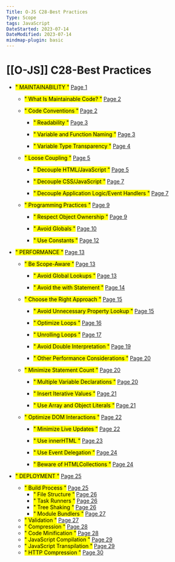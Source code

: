 ```yaml
---
Title: O-JS C28-Best Practices
Type: Scope
tags: JavaScript
DateStarted: 2023-07-14
DateModified: 2023-07-14
mindmap-plugin: basic
---
```

# [[O-JS]] C28-Best Practices
- <mark class="hltr-gray ">" MAINTAINABILITY "</mark> [Page 1 ]( zotero://open-pdf/library/items/3FD8QQ7P?page=1&annotation=HU97HN7X )

	- <mark class="hltr-gray ">" What Is Maintainable Code? "</mark> [Page 2 ]( zotero://open-pdf/library/items/3FD8QQ7P?page=2&annotation=CE4NYNXQ )
	
	- <mark class="hltr-gray ">" Code Conventions "</mark> [Page 2 ]( zotero://open-pdf/library/items/3FD8QQ7P?page=2&annotation=WT9W6FWP )
	
		- <mark class="hltr-gray ">" Readability "</mark> [Page 3 ]( zotero://open-pdf/library/items/3FD8QQ7P?page=3&annotation=W2KZ22SA )
		
		- <mark class="hltr-gray ">" Variable and Function Naming "</mark> [Page 3 ]( zotero://open-pdf/library/items/3FD8QQ7P?page=3&annotation=9CSCH4MA )
		
		- <mark class="hltr-gray ">" Variable Type Transparency "</mark> [Page 4 ]( zotero://open-pdf/library/items/3FD8QQ7P?page=4&annotation=RUPYX8JA )
	
	- <mark class="hltr-gray ">" Loose Coupling "</mark> [Page 5 ]( zotero://open-pdf/library/items/3FD8QQ7P?page=5&annotation=7QRWMN6Q )
	
		- <mark class="hltr-gray ">" Decouple HTML/JavaScript "</mark> [Page 5 ]( zotero://open-pdf/library/items/3FD8QQ7P?page=5&annotation=UFECEJTK )
		
		- <mark class="hltr-gray ">" Decouple CSS/JavaScript "</mark> [Page 7 ]( zotero://open-pdf/library/items/3FD8QQ7P?page=7&annotation=3C2E2VEK )
		
		- <mark class="hltr-gray ">" Decouple Application Logic/Event Handlers "</mark> [Page 7 ]( zotero://open-pdf/library/items/3FD8QQ7P?page=7&annotation=TFM5VSHB )
	
	- <mark class="hltr-gray ">" Programming Practices "</mark> [Page 9 ]( zotero://open-pdf/library/items/3FD8QQ7P?page=9&annotation=3Y4PFSNH )
	
		- <mark class="hltr-gray ">" Respect Object Ownership "</mark> [Page 9 ]( zotero://open-pdf/library/items/3FD8QQ7P?page=9&annotation=QXWPF8RD )
		
		- <mark class="hltr-gray ">" Avoid Globals "</mark> [Page 10 ]( zotero://open-pdf/library/items/3FD8QQ7P?page=10&annotation=3YTAEYT4 )
		
		- <mark class="hltr-gray ">" Use Constants "</mark> [Page 12 ]( zotero://open-pdf/library/items/3FD8QQ7P?page=12&annotation=NL58G39Q )

- <mark class="hltr-gray ">" PERFORMANCE "</mark> [Page 13 ]( zotero://open-pdf/library/items/3FD8QQ7P?page=13&annotation=KJ4IGEFA )

	- <mark class="hltr-gray ">" Be Scope-Aware "</mark> [Page 13 ]( zotero://open-pdf/library/items/3FD8QQ7P?page=13&annotation=4EVJ5WYZ )
	
		- <mark class="hltr-gray ">" Avoid Global Lookups "</mark> [Page 13 ]( zotero://open-pdf/library/items/3FD8QQ7P?page=13&annotation=GA7GSVU4 )
		
		- <mark class="hltr-gray ">" Avoid the with Statement "</mark> [Page 14 ]( zotero://open-pdf/library/items/3FD8QQ7P?page=14&annotation=9UGNDJ4I )
	
	- <mark class="hltr-gray ">" Choose the Right Approach "</mark> [Page 15 ]( zotero://open-pdf/library/items/3FD8QQ7P?page=15&annotation=SBFEV5PJ )
	
		- <mark class="hltr-gray ">" Avoid Unnecessary Property Lookup "</mark> [Page 15 ]( zotero://open-pdf/library/items/3FD8QQ7P?page=15&annotation=28SEESFW )
		
		- <mark class="hltr-gray ">" Optimize Loops "</mark> [Page 16 ]( zotero://open-pdf/library/items/3FD8QQ7P?page=16&annotation=XACC7P3P )
		
		- <mark class="hltr-gray ">" Unrolling Loops "</mark> [Page 17 ]( zotero://open-pdf/library/items/3FD8QQ7P?page=17&annotation=B2PI4TGT )
		
		- <mark class="hltr-gray ">" Avoid Double Interpretation "</mark> [Page 19 ]( zotero://open-pdf/library/items/3FD8QQ7P?page=19&annotation=SUAHE93U )
		
		- <mark class="hltr-gray ">" Other Performance Considerations "</mark> [Page 20 ]( zotero://open-pdf/library/items/3FD8QQ7P?page=20&annotation=PX8Y222G )
	
	- <mark class="hltr-gray ">" Minimize Statement Count "</mark> [Page 20 ]( zotero://open-pdf/library/items/3FD8QQ7P?page=20&annotation=W62GZ88J )
		
		- <mark class="hltr-gray ">" Multiple Variable Declarations "</mark> [Page 20 ]( zotero://open-pdf/library/items/3FD8QQ7P?page=20&annotation=BEALXB85 )
		
		- <mark class="hltr-gray ">" Insert Iterative Values "</mark> [Page 21 ]( zotero://open-pdf/library/items/3FD8QQ7P?page=21&annotation=A9I8F7AG )
		
		- <mark class="hltr-gray ">" Use Array and Object Literals "</mark> [Page 21 ]( zotero://open-pdf/library/items/3FD8QQ7P?page=21&annotation=XYF8TF96 )
	
	- <mark class="hltr-gray ">" Optimize DOM Interactions "</mark> [Page 22 ]( zotero://open-pdf/library/items/3FD8QQ7P?page=22&annotation=RU8TH9M9 )
	
		- <mark class="hltr-gray ">" Minimize Live Updates "</mark> [Page 22 ]( zotero://open-pdf/library/items/3FD8QQ7P?page=22&annotation=8KHUVADA )
		
		- <mark class="hltr-gray ">" Use innerHTML "</mark> [Page 23 ]( zotero://open-pdf/library/items/3FD8QQ7P?page=23&annotation=M575TTNF )
		
		- <mark class="hltr-gray ">" Use Event Delegation "</mark> [Page 24 ]( zotero://open-pdf/library/items/3FD8QQ7P?page=24&annotation=2NG453VC )
		
		- <mark class="hltr-gray ">" Beware of HTMLCollections "</mark> [Page 24 ]( zotero://open-pdf/library/items/3FD8QQ7P?page=24&annotation=NZ5MZ7T7 )

- <mark class="hltr-gray ">" DEPLOYMENT "</mark> [Page 25 ]( zotero://open-pdf/library/items/3FD8QQ7P?page=25&annotation=NHVULVFK )
	
	- <mark class="hltr-gray ">" Build Process "</mark> [Page 25 ]( zotero://open-pdf/library/items/3FD8QQ7P?page=25&annotation=RFAISUWW )
		- <mark class="hltr-gray ">" File Structure "</mark> [Page 26 ]( zotero://open-pdf/library/items/3FD8QQ7P?page=26&annotation=E2T3UVEH )
		- <mark class="hltr-gray ">" Task Runners "</mark> [Page 26 ]( zotero://open-pdf/library/items/3FD8QQ7P?page=26&annotation=HKNQGXH7 )
		- <mark class="hltr-gray ">" Tree Shaking "</mark> [Page 26 ]( zotero://open-pdf/library/items/3FD8QQ7P?page=26&annotation=5AT3PE8R )
		- <mark class="hltr-gray ">" Module Bundlers "</mark> [Page 27 ]( zotero://open-pdf/library/items/3FD8QQ7P?page=27&annotation=9AQR9RVF )
	- <mark class="hltr-gray ">" Validation "</mark> [Page 27 ]( zotero://open-pdf/library/items/3FD8QQ7P?page=27&annotation=SW233YHA )
	- <mark class="hltr-gray ">" Compression "</mark> [Page 28 ]( zotero://open-pdf/library/items/3FD8QQ7P?page=28&annotation=CXXV93R6 )
	- <mark class="hltr-gray ">" Code Minification "</mark> [Page 28 ]( zotero://open-pdf/library/items/3FD8QQ7P?page=28&annotation=8CM7XWFC )
	- <mark class="hltr-gray ">" JavaScript Compilation "</mark> [Page 29 ]( zotero://open-pdf/library/items/3FD8QQ7P?page=29&annotation=69VBUZUX )
	- <mark class="hltr-gray ">" JavaScript Transpilation "</mark> [Page 29 ]( zotero://open-pdf/library/items/3FD8QQ7P?page=29&annotation=NVEB7GN2 )
	- <mark class="hltr-gray ">" HTTP Compression "</mark> [Page 30 ]( zotero://open-pdf/library/items/3FD8QQ7P?page=30&annotation=RHM2QM4Z )


